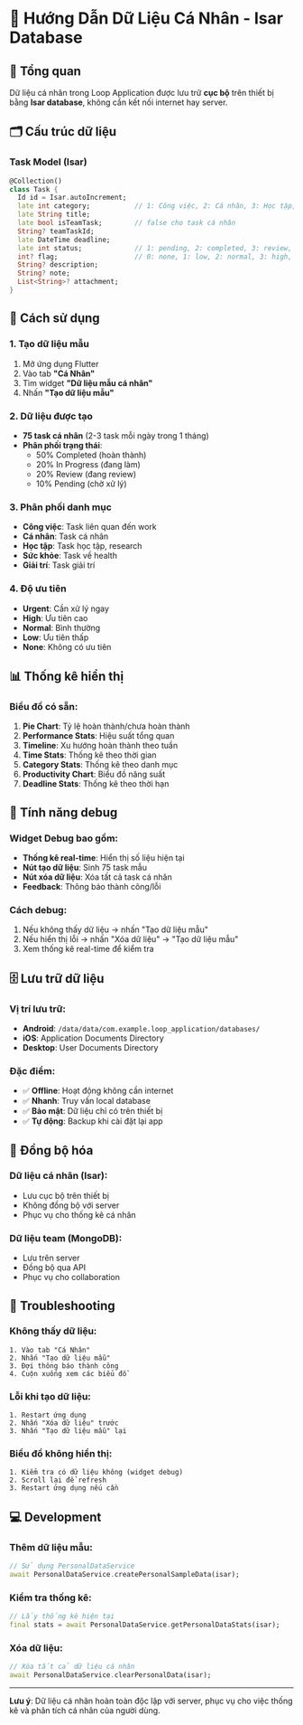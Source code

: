 # 📱 Hướng Dẫn Dữ Liệu Cá Nhân - Isar Database

## 🎯 Tổng quan

Dữ liệu cá nhân trong Loop Application được lưu trữ **cục bộ** trên thiết bị bằng **Isar database**, không cần kết nối internet hay server.

## 🗂️ Cấu trúc dữ liệu

### Task Model (Isar)
```dart
@Collection()
class Task {
  Id id = Isar.autoIncrement;
  late int category;           // 1: Công việc, 2: Cá nhân, 3: Học tập, 4: Sức khỏe, 5: Giải trí
  late String title;
  late bool isTeamTask;        // false cho task cá nhân
  String? teamTaskId;
  late DateTime deadline;
  late int status;             // 1: pending, 2: completed, 3: review, 4: in_progress
  int? flag;                   // 0: none, 1: low, 2: normal, 3: high, 4: urgent
  String? description;
  String? note;
  List<String>? attachment;
}
```

## 🚀 Cách sử dụng

### 1. Tạo dữ liệu mẫu
1. Mở ứng dụng Flutter
2. Vào tab **"Cá Nhân"**
3. Tìm widget **"Dữ liệu mẫu cá nhân"**
4. Nhấn **"Tạo dữ liệu mẫu"**

### 2. Dữ liệu được tạo
- **75 task cá nhân** (2-3 task mỗi ngày trong 1 tháng)
- **Phân phối trạng thái**:
  - 50% Completed (hoàn thành)
  - 20% In Progress (đang làm)  
  - 20% Review (đang review)
  - 10% Pending (chờ xử lý)

### 3. Phân phối danh mục
- **Công việc**: Task liên quan đến work
- **Cá nhân**: Task cá nhân
- **Học tập**: Task học tập, research
- **Sức khỏe**: Task về health
- **Giải trí**: Task giải trí

### 4. Độ ưu tiên
- **Urgent**: Cần xử lý ngay
- **High**: Ưu tiên cao
- **Normal**: Bình thường
- **Low**: Ưu tiên thấp
- **None**: Không có ưu tiên

## 📊 Thống kê hiển thị

### Biểu đồ có sẵn:
1. **Pie Chart**: Tỷ lệ hoàn thành/chưa hoàn thành
2. **Performance Stats**: Hiệu suất tổng quan
3. **Timeline**: Xu hướng hoàn thành theo tuần
4. **Time Stats**: Thống kê theo thời gian
5. **Category Stats**: Thống kê theo danh mục
6. **Productivity Chart**: Biểu đồ năng suất
7. **Deadline Stats**: Thống kê theo thời hạn

## 🔧 Tính năng debug

### Widget Debug bao gồm:
- **Thống kê real-time**: Hiển thị số liệu hiện tại
- **Nút tạo dữ liệu**: Sinh 75 task mẫu
- **Nút xóa dữ liệu**: Xóa tất cả task cá nhân
- **Feedback**: Thông báo thành công/lỗi

### Cách debug:
1. Nếu không thấy dữ liệu → nhấn "Tạo dữ liệu mẫu"
2. Nếu hiển thị lỗi → nhấn "Xóa dữ liệu" → "Tạo dữ liệu mẫu"
3. Xem thống kê real-time để kiểm tra

## 🗄️ Lưu trữ dữ liệu

### Vị trí lưu trữ:
- **Android**: `/data/data/com.example.loop_application/databases/`
- **iOS**: Application Documents Directory
- **Desktop**: User Documents Directory

### Đặc điểm:
- ✅ **Offline**: Hoạt động không cần internet
- ✅ **Nhanh**: Truy vấn local database
- ✅ **Bảo mật**: Dữ liệu chỉ có trên thiết bị
- ✅ **Tự động**: Backup khi cài đặt lại app

## 🔄 Đồng bộ hóa

### Dữ liệu cá nhân (Isar):
- Lưu cục bộ trên thiết bị
- Không đồng bộ với server
- Phục vụ cho thống kê cá nhân

### Dữ liệu team (MongoDB):
- Lưu trên server
- Đồng bộ qua API
- Phục vụ cho collaboration

## 🚨 Troubleshooting

### Không thấy dữ liệu:
```
1. Vào tab "Cá Nhân"
2. Nhấn "Tạo dữ liệu mẫu"
3. Đợi thông báo thành công
4. Cuộn xuống xem các biểu đồ
```

### Lỗi khi tạo dữ liệu:
```
1. Restart ứng dụng
2. Nhấn "Xóa dữ liệu" trước
3. Nhấn "Tạo dữ liệu mẫu" lại
```

### Biểu đồ không hiển thị:
```
1. Kiểm tra có dữ liệu không (widget debug)
2. Scroll lại để refresh
3. Restart ứng dụng nếu cần
```

## 💻 Development

### Thêm dữ liệu mẫu:
```dart
// Sử dụng PersonalDataService
await PersonalDataService.createPersonalSampleData(isar);
```

### Kiểm tra thống kê:
```dart
// Lấy thống kê hiện tại
final stats = await PersonalDataService.getPersonalDataStats(isar);
```

### Xóa dữ liệu:
```dart
// Xóa tất cả dữ liệu cá nhân
await PersonalDataService.clearPersonalData(isar);
```

---

**Lưu ý**: Dữ liệu cá nhân hoàn toàn độc lập với server, phục vụ cho việc thống kê và phân tích cá nhân của người dùng.
